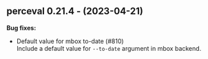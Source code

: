## perceval 0.21.4 - (2023-04-21)

**Bug fixes:**

 * Default value for mbox to-date (#810)\
   Include a default value for `--to-date` argument in mbox backend.

